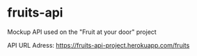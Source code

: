 # fruits-api
Mockup API used on the "Fruit at your door" project

API URL Adress: https://fruits-api-project.herokuapp.com/fruits
